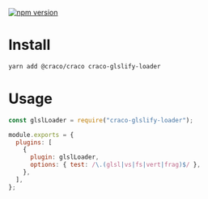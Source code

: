 [![npm version](https://badge.fury.io/js/craco-glslify-loader.svg)](https://badge.fury.io/js/craco-glslify-loader)

# Install

```bash
yarn add @craco/craco craco-glslify-loader
```

# Usage

```js
const glslLoader = require("craco-glslify-loader");

module.exports = {
  plugins: [
    {
      plugin: glslLoader,
      options: { test: /\.(glsl|vs|fs|vert|frag)$/ },
    },
  ],
};
```
